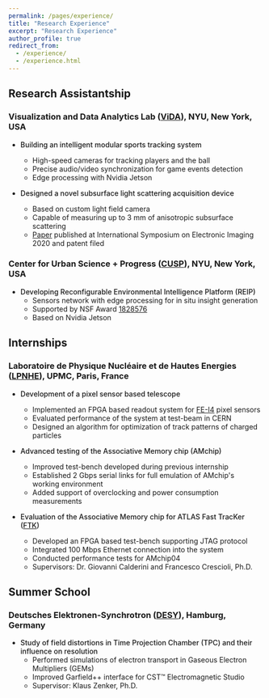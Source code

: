 ```yaml
---
permalink: /pages/experience/
title: "Research Experience"
excerpt: "Research Experience"
author_profile: true
redirect_from: 
  - /experience/
  - /experience.html
---
```


## Research Assistantship

### Visualization and Data Analytics Lab ([ViDA](https://vida.engineering.nyu.edu/)), NYU, New York, USA

  * <span style="font-weight:500">Building an intelligent modular sports tracking system</span>
	- High-speed cameras for tracking players and the ball
	- Precise audio/video synchronization for game events detection
	- Edge processing with Nvidia Jetson

  * <span style="font-weight:500">Designed a novel subsurface light scattering acquisition device</span>
	- Based on custom light field camera
	- Capable of measuring up to 3 mm of anisotropic subsurface scattering
	- [Paper](/publication/bssrdf/) published at International Symposium on Electronic Imaging 2020 and patent filed

### Center for Urban Science + Progress ([CUSP](https://cusp.nyu.edu/)), NYU, New York, USA

  * <span style="font-weight:500">Developing Reconfigurable Environmental Intelligence Platform (REIP)</span>
	- Sensors network with edge processing for in situ insight generation
	- Supported by NSF Award [1828576](https://www.nsf.gov/awardsearch/showAward?AWD_ID=1828576)
	- Based on Nvidia Jetson

## Internships

### Laboratoire de Physique Nucléaire et de Hautes Energies ([LPNHE](https://lpnhe.in2p3.fr/)), UPMC, Paris, France

  * <span style="font-weight:500">Development of a pixel sensor based telescope</span>
	  * Implemented an FPGA based readout system for [FE-I4](http://icwiki.physik.uni-bonn.de/twiki/bin/view/Systems/UsbPix) pixel sensors
	  * Evaluated performance of the system at test-beam in CERN
	  * Designed an algorithm for optimization of track patterns of charged particles
	  
  * <span style="font-weight:500">Advanced testing of the Associative Memory chip (AMchip)</span>
	  * Improved test-bench developed during previous internship
	  * Established 2 Gbps serial links for full emulation of AMchip's working environment
	  * Added support of overclocking and power consumption measurements
	  
  * <span style="font-weight:500">Evaluation of the Associative Memory chip for ATLAS Fast TracKer ([FTK](http://atlasftk.uchicago.edu/))</span>
	  * Developed an FPGA based test-bench supporting JTAG protocol
	  * Integrated 100 Mbps Ethernet connection into the system
	  * Conducted performance tests for AMchip04
	  * Supervisors: Dr. Giovanni Calderini and Francesco Crescioli, Ph.D.

## Summer School

### Deutsches Elektronen-Synchrotron ([DESY](http://www.desy.de)), Hamburg, Germany

  * <span style="font-weight:500">Study of field distortions in Time Projection Chamber (TPC) and their influence on resolution</span>
	- Performed simulations of electron transport in Gaseous Electron Multipliers (GEMs)
	- Improved Garfield++ interface for CST™ Electromagnetic Studio
	- Supervisor: Klaus Zenker, Ph.D.
